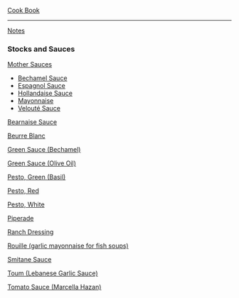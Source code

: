 [Cook Book](https://github.com/vmsmith/CookBook/blob/master/README.md)  

-----  

[Notes](https://github.com/vmsmith/CookBook/blob/master/notes.md)  

### Stocks and Sauces    

[Mother Sauces](https://github.com/vmsmith/CookBook/blob/master/sauce_mother.md)
  * [Bechamel Sauce]()  
  * [Espagnol Sauce]()
  * [Hollandaise Sauce](https://github.com/vmsmith/CookBook/blob/master/sauce_hollandaise.md)  
  * [Mayonnaise](https://github.com/vmsmith/CookBook/blob/master/sauce_mayonnaise.md)
  * [Velouté Sauce](https://github.com/vmsmith/CookBook/blob/master/sauce_veloute.md)

[Bearnaise Sauce](https://github.com/vmsmith/CookBook/blob/master/sauce_bearnaise.md)  

[Beurre Blanc](https://github.com/vmsmith/CookBook/blob/master/sauce_beurre_blanc.md)

[Green Sauce (Bechamel)](https://github.com/vmsmith/CookBook/blob/master/sauce_green_milk.md)

[Green Sauce (Olive Oil)](https://github.com/vmsmith/CookBook/blob/master/sauce_green_oliveoil.md)  

[Pesto, Green (Basil)](https://github.com/vmsmith/CookBook/blob/master/sauce_pesto_green.md)  

[Pesto, Red](https://github.com/vmsmith/CookBook/blob/master/sauce_pesto_red.md)  

[Pesto, White](https://github.com/vmsmith/CookBook/blob/master/sauce_pesto_white.md)

[Piperade](https://github.com/vmsmith/CookBook/blob/master/sauce_piperade.md)

[Ranch Dressing](https://github.com/vmsmith/CookBook/blob/master/sauce_ranch_dressing.md)

[Rouille (garlic mayonnaise for fish soups)](https://github.com/vmsmith/CookBook/blob/master/sauce_rouille.md) 

[Smitane Sauce](https://github.com/vmsmith/CookBook/blob/master/sauce_smitane.md)  

[Toum (Lebanese Garlic Sauce)](https://github.com/vmsmith/CookBook/blob/master/sauce_toum.md)  

[Tomato Sauce (Marcella Hazan)](https://github.com/vmsmith/CookBook/blob/master/sauce_tomato.md)

